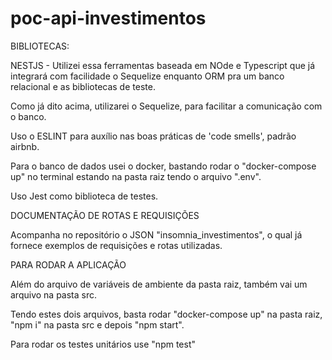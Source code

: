 # poc-api-investimentos


BIBLIOTECAS:

NESTJS - Utilizei essa ferramentas baseada em NOde e Typescript que já integrará com facilidade o Sequelize enquanto ORM pra um banco relacional e as bibliotecas de teste.

Como já dito acima, utilizarei o Sequelize, para facilitar a comunicação com o banco.

Uso o ESLINT para auxílio nas boas práticas de 'code smells', padrão airbnb.

Para o banco de dados usei o docker, bastando rodar o "docker-compose up" no terminal estando na pasta raiz
tendo o arquivo ".env". 

Uso Jest como biblioteca de testes. 

DOCUMENTAÇÃO DE ROTAS E REQUISIÇÕES

Acompanha no repositório o JSON "insomnia_investimentos", o qual já fornece exemplos de requisições e rotas utilizadas.

PARA RODAR A APLICAÇÃO

Além do arquivo de variáveis de ambiente da pasta raiz, também vai um arquivo na pasta src.

Tendo estes dois arquivos, basta rodar "docker-compose up" na pasta raiz, "npm i" na pasta src e depois "npm start".

Para rodar os testes unitários use "npm test"
